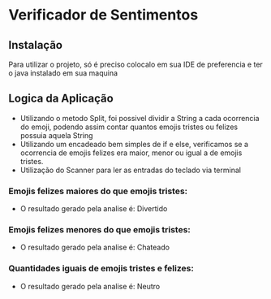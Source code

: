 # Verificador de Sentimentos

## Instalação
Para utilizar o projeto, só é preciso colocalo em sua IDE de preferencia e ter o java instalado em sua maquina
    

 ## Logica da Aplicação
   * Utilizando o metodo Split, foi possivel dividir a String a cada ocorrencia do emoji, podendo assim contar quantos emojis tristes ou felizes possuia aquela String
   * Utilizando um encadeado bem simples de if e else, verificamos se a ocorrencia de emojis felizes era maior, menor ou igual a de emojis tristes.
   * Utilização do Scanner para ler as entradas do teclado via terminal


   ### Emojis felizes maiores do que emojis tristes:
   * O resultado gerado pela analise é: Divertido

   ### Emojis felizes menores do que emojis tristes:
   * O resultado gerado pela analise é: Chateado

   ### Quantidades iguais de emojis tristes e felizes:
   * O resultado gerado pela analise é: Neutro

 